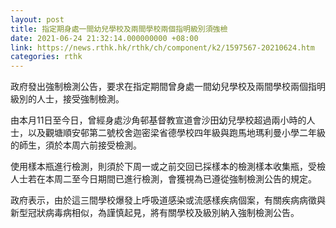 ```yaml
---
layout: post
title: 指定期身處一間幼兒學校及兩間學校兩個指明級別須強檢
date: 2021-06-24 21:32:14.000000000 +08:00
link: https://news.rthk.hk/rthk/ch/component/k2/1597567-20210624.htm
categories: rthk
---
```


政府發出強制檢測公告，要求在指定期間曾身處一間幼兒學校及兩間學校兩個指明級別的人士，接受強制檢測。

由本月11日至今日，曾經身處沙角邨基督教宣道會沙田幼兒學校超過兩小時的人士，以及觀塘順安邨第二號校舍迦密梁省德學校四年級與跑馬地瑪利曼小學二年級的師生，須於本周六前接受檢測。

使用樣本瓶進行檢測，則須於下周一或之前交回已採樣本的檢測樣本收集瓶，受檢人士若在本周二至今日期間已進行檢測，會獲視為已遵從強制檢測公告的規定。

政府表示，由於這三間學校爆發上呼吸道感染或流感樣疾病個案，有關疾病病徵與新型冠狀病毒病相似，為謹慎起見，將有關學校及級別納入強制檢測公告。
